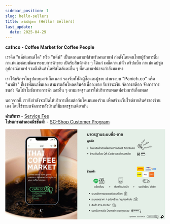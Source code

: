 ```yaml
---
sidebar_position: 1
slug: hello-sellers
title: สวัสดีผู้ขาย (Hello! Sellers)
last_update:
  date: 2025-04-29
---
```


**cafnco - Coffee Market for Coffee People**

เราคือ "แค๊ฟแอนด์โค" หรือ "แค๊ฟ" เป็นตลาดกาแฟสำหรับคนกาแฟ ก่อตั้งโดยคนไทยผู้รักการดื่มกาแฟและชอบพัฒนาระบบการค้าขาย เปิดรับสินค้าต่าง ๆ ได้แก่ เมล็ดกาแฟคั่ว ดริปแบ็ก กาแฟแคปซูล อุปกรณ์กาแฟ รวมถึงสินค้าไลฟ์สไตล์และอื่น ๆ ที่คนกาแฟน่าจะกำลังมองหา

เราให้บริการในรูปแบบมาร์เก็ตเพลส รองรับทั้งฝั่งผู้ซื้อและผู้ขาย ผ่านระบบ "Panich.co" หรือ "พาณิช" ที่เราพัฒนาขึ้นเอง สามารถอัพโหลดสินค้าเพื่อลงขาย รับชำระเงิน จัดการสต๊อก จัดการการขนส่ง จัดโปรโมชันทางการค้า และอื่น ๆ ตามมาตฐานการให้บริการแพลตฟอร์มมาร์เก็ตเพลส 

นอกจากนี้ เรายังกำลังจะเปิดให้บริการเชื่อมต่อกับโดเมนของร้าน เพื่อสร้างเว็บไซต์ขายสินค้าของร้านเอง โดยใช้ระบบจัดการหลังบ้านที่มีมาตรฐานเดียวกัน


**ค่าบริการ** - [Service Fee](docs/finance/service-fee/index.md)<br />
**โปรแกรมค่าคอมมิชชันต่ำ** - [SC-Shop Customer Program](docs/marketing/sc-shop-customer-program/index.md)



![about](./img/about.jpg)
